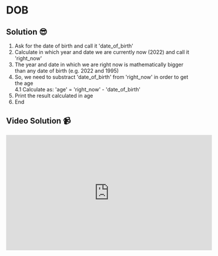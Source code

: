 # DOB

## Solution 😎

1. Ask for the date of birth and call it 'date_of_birth'
2. Calculate in which year and date we are currently now (2022) and call it 'right_now'
3. The year and date in which we are right now is mathematically bigger than any date of birth (e.g. 2022 and 1995)
4. So, we need to substract 'date_of_birth' from 'right_now' in order to get the age <br>
   4.1 Calculate as: 'age' = 'right_now' - 'date_of_birth'
5. Print the result calculated in age
6. End

## Video Solution 📹

<iframe width="560" height="315" src="https://www.youtube.com/embed/kCX_hKqf2Cc" title="YouTube video player" frameborder="0" allow="accelerometer; autoplay; clipboard-write; encrypted-media; gyroscope; picture-in-picture; web-share" allowfullscreen></iframe>
